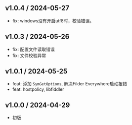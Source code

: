## v1.0.4 / 2024-05-27

- fix: windows没有开启utf8时，校验错误。

## v1.0.3 / 2024-05-26

- fix: 配置文件读取错误
- fix: 文件校验异常

## v1.0.1 / 2024-05-25

- feat: 添加 `SymGetOptions`, 解决Filder Everywhere启动报错
- feat: hostpolicy, libfiddler

## v1.0.0 / 2024-04-29

- 初版